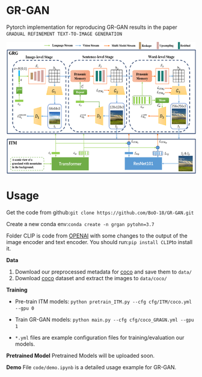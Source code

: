 # GR-GAN

Pytorch implementation for reproducing GR-GAN results in the paper `GRADUAL REFINEMENT TEXT-TO-IMAGE GENERATION`

<img src="GAN_Model_V4.png" width="900px" height="350px"/>

# Usage
Get the code from github:`git clone https://github.com/BoO-18/GR-GAN.git`

Create a new conda env:`conda create -n grgan pytohn=3.7`

Folder CLIP is code from [OPENAI](https://github.com/openai/CLIP) with some changes to the output of the image encoder and text encoder. You should run:`pip install CLIP`to install it. 

**Data**

1. Download our preprocessed metadata for [coco](https://drive.google.com/open?id=1rSnbIGNDGZeHlsUlLdahj0RJ9oo6lgH9) and save them to `data/`
2. Download [coco](http://cocodataset.org/#download) dataset and extract the images to `data/coco/`

**Training**
- Pre-train ITM models: `python pretrain_ITM.py --cfg cfg/ITM/coco.yml --gpu 0`
 
- Train GR-GAN models: `python main.py --cfg cfg/coco_GRAGN.yml --gpu 1`

- `*.yml` files are example configuration files for training/evaluation our models.

**Pretrained Model**
Pretrained Models will be uploaded soon.

**Demo**
File `code/demo.ipynb` is a detailed usage example for GR-GAN.

